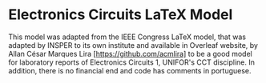 # Electronics Circuits LaTeX Model #

This model was adapted from the IEEE Congress LaTeX model, that was adapted by INSPER to its own institute and available in Overleaf website, by Allan César Marques Lira [https://github.com/acmlira] to be a good model for laboratory reports of Electronics Circuits 1, UNIFOR's CCT discipline. In addition, there is no financial end and code has comments in portuguese.
